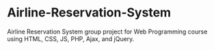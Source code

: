 # Airline-Reservation-System

Airline Reservation System group project for Web Programming course using HTML, CSS, JS, PHP, Ajax, and jQuery.
